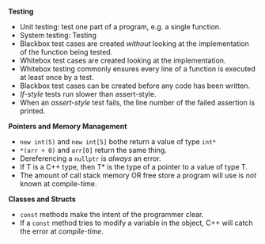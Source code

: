 **Testing**
- Unit testing: test one part of a program, e.g. a single function.
- System testing: Testing 
- Blackbox test cases are created *without* looking at the implementation of the function being tested.
- Whitebox test cases are created looking at the implementation.
- Whitebox testing commonly ensures every line of a function is executed at least once by a test.
- Blackbox test cases can be created before any code has been written.
- *If-style* tests run slower than assert-style.
- When an *assert-style* test fails, the line number of the failed assertion is printed.

**Pointers and Memory Management**
- ``new int(5)`` and ``new int[5]`` bothe return a value of type ``int*``
- ``*(arr + 0)`` and ``arr[0]`` return the same thing.
- Dereferencing a ``nullptr`` is *always* an error.
- If T is a C++ type, then T* is the type of a pointer to a value of type T.
- The amount of call stack memory OR free store a program will use is *not* known at compile-time.

**Classes and Structs**
- ``const`` methods make the intent of the programmer clear.
- If a ``const`` method tries to modify a variable in the object, C++ will catch the error at *compile-time*.

